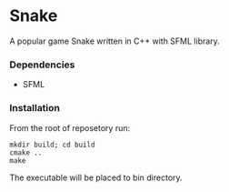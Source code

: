 # Snake
A popular game Snake written in C++ with SFML library.

### Dependencies
- SFML

### Installation
From the root of reposetory run:

	mkdir build; cd build
	cmake ..
	make

The executable will be placed to bin directory.

